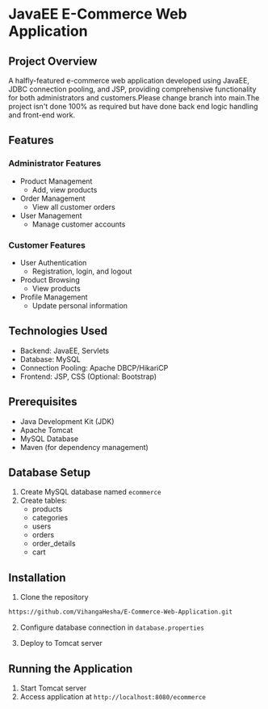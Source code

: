 # JavaEE E-Commerce Web Application

## Project Overview
A halfly-featured e-commerce web application developed using JavaEE, JDBC connection pooling, and JSP, providing comprehensive functionality for both administrators and customers.Please change branch into main.The project isn't done 100% as required but have done back end logic handling and front-end work.

## Features

### Administrator Features
- Product Management
  - Add, view products
- Order Management
  - View all customer orders
- User Management
  - Manage customer accounts

### Customer Features
- User Authentication
  - Registration, login, and logout
- Product Browsing
  - View products
- Profile Management
  - Update personal information

## Technologies Used
- Backend: JavaEE, Servlets
- Database: MySQL
- Connection Pooling: Apache DBCP/HikariCP
- Frontend: JSP, CSS (Optional: Bootstrap)

## Prerequisites
- Java Development Kit (JDK)
- Apache Tomcat
- MySQL Database
- Maven (for dependency management)

## Database Setup
1. Create MySQL database named `ecommerce`
2. Create tables:
   - products
   - categories
   - users
   - orders
   - order_details
   - cart

## Installation
1. Clone the repository
```bash
https://github.com/VihangaHesha/E-Commerce-Web-Application.git
```

2. Configure database connection in `database.properties`

3. Deploy to Tomcat server

## Running the Application
1. Start Tomcat server
2. Access application at `http://localhost:8080/ecommerce`
